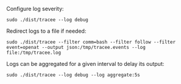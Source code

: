 Configure log severity:

```console
sudo ./dist/tracee --log debug
```

Redirect logs to a file if needed:

```console
sudo ./dist/tracee --filter comm=bash --filter follow --filter event=openat --output json:/tmp/tracee.events --log file:/tmp/tracee.log
```

Logs can be aggregated for a given interval to delay its output:

```console
sudo ./dist/tracee --log debug --log aggregate:5s
```


